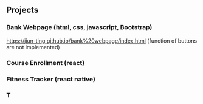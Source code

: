 ## Projects

### Bank Webpage (html, css, javascript, Bootstrap)
https://jiun-ting.github.io/bank%20webpage/index.html (function of buttons are not implemented)

### Course Enrollment (react)

### Fitness Tracker (react native)

### T
